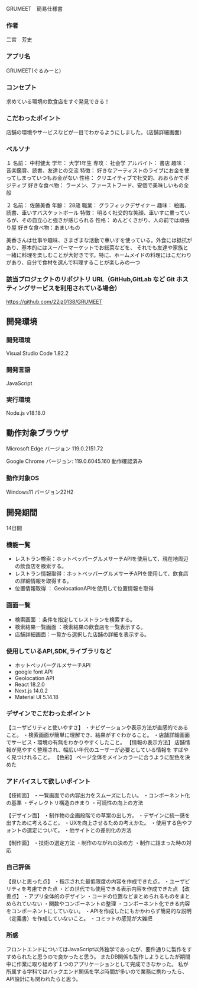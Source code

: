 GRUMEET　簡易仕様書　

### 作者
二宮　芳史
### アプリ名
GRUMEET(ぐるみーと)
### コンセプト
求めている環境の飲食店をすぐ発見できる！

### こだわったポイント
店舗の環境やサービスなどが一目でわかるようにしました。（店舗詳細画面）

### ペルソナ
１
名前： 中村健太
学年： 大学1年生
専攻： 社会学
アルバイト： 書店
趣味： 音楽鑑賞、読書、友達との交流
特徴： 好きなアーティストのライブにお金を使ってしまっていつもお金がない
性格： クリエイティブで社交的、おおらかでポジティブ
好きな食べ物： ラーメン、ファーストフード、安価で美味しいもの全般

２
名前： 佐藤美香
年齢： 28歳
職業： グラフィックデザイナー
趣味： 絵画、読書、車いすバスケットボール
特徴： 明るく社交的な笑顔、車いすに乗っているが、その自立心と強さが感じられる
性格： めんどくさがり、人の前では頑張り屋
好きな食べ物：あまいもの　 

美香さんは仕事や趣味、さまざまな活動で車いすを使っている。外食には抵抗があり、基本的にはスーパーマーケットでお総菜などを、
それでも友達や家族と一緒に料理を楽しむことが大好きです。特に、ホームメイドの料理にはこだわりがあり、自分で食材を選んで料理することが楽しみの一つ

### 該当プロジェクトのリポジトリ URL（GitHub,GitLab など Git ホスティングサービスを利用されている場合）
https://github.com/22jz0138/GRUMEET

## 開発環境

### 開発環境
Visual Studio Code 1.82.2

### 開発言語
JavaScript

### 実行環境
Node.js v18.18.0

## 動作対象ブラウザ
Microsoft Edge
バージョン 119.0.2151.72 

Google Chrome
バージョン: 119.0.6045.160
動作確認済み
### 動作対象OS
Windows11 バージョン22H2  

## 開発期間
14日間

### 機能一覧
- レストラン検索：ホットペッパーグルメサーチAPIを使用して、現在地周辺の飲食店を検索する。
- レストラン情報取得：ホットペッパーグルメサーチAPIを使用して、飲食店の詳細情報を取得する。
- 位置情報取得  ： GeolocationAPIを使用して位置情報を取得

### 画面一覧 
- 検索画面 ：条件を指定してレストランを検索する。
- 検索結果一覧画面 ：検索結果の飲食店を一覧表示する。
- 店舗詳細画面：一覧から選択した店舗の詳細を表示する。

### 使用しているAPI,SDK,ライブラリなど
- ホットペッパーグルメサーチAPI
- google font API
- Geolocation API
- React	  18.2.0
- Next.js 14.0.2
- Material UI 5.14.18

### デザインでこだわったポイント
【ユーザビリティと使いやすさ】
・ナビゲーションや表示方法が直感的であること。
・検索画面が簡単に理解でき、結果がすぐわかること。
・店舗詳細画面でサービス・環境の有無をわかりやすくしたこと。
【情報の表示方法】
店舗情報が見やすく整理され、幅広い年代のユーザーが必要としている情報を
すばやく見つけれること。
【色彩】
ページ全体をメインカラーに合うように配色を決めた

### アドバイスして欲しいポイント
【技術面】
・一覧画面での内容出力をスムーズにしたい。
・コンポーネント化の基準
・ディレクトリ構造のきまり
・可読性の向上の方法

【デザイン面】
・制作物の企画段階での草案の出し方。
・デザインに統一感を出すために考えること。
・UXを向上させるための考えかた。
・使用する色やフォントの選定について。
・他サイトとの差別化の方法

【制作面】
・技術の選定方法
・制作のながれの決め方
・制作に詰まった時の対応

### 自己評価
【良いと思った点】
・指示された最低限度の内容を作成できた点。
・ユーザビリティを考慮できた点
・どの世代でも使用できる表示内容を作成できた点
【改善点】
・アプリ全体的のデザイン
・コードの位置などまとめられるものをまとめられていない
・関数やコンポーネントの整理
・コンポーネント化できる内容をコンポーネントにしていない。
・APIを作成したにもかかわらず簡易的な説明（定義書）を作成していないこと。
・コミットの感覚が大雑把

### 所感
フロントエンドについてはJavaScript以外独学であったが、要件通りに製作をすすめられたと思うので良かったと思う。
またDB関係も製作しようとしたが期間中に作業に取り組めず１つのアプリケーションとして完成できなかった。
私が所属する学科ではバックエンド関係を学ぶ時間が多いので業務に携わったら、API設計にも関われたらと思う。









